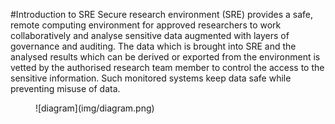 #Introduction to SRE 
Secure research environment (SRE) provides a safe, remote computing environment for approved researchers to work collaboratively and analyse sensitive data augmented with layers of governance and auditing. The data which is brought into SRE and the analysed results which can be derived or exported from the environment is vetted by the authorised research team member to control the access to the sensitive information. Such monitored systems keep data safe while preventing misuse of data. 

<figure markdown>
  ![diagram](img/diagram.png)
  <figcaption> </figcaption>
</figure>
